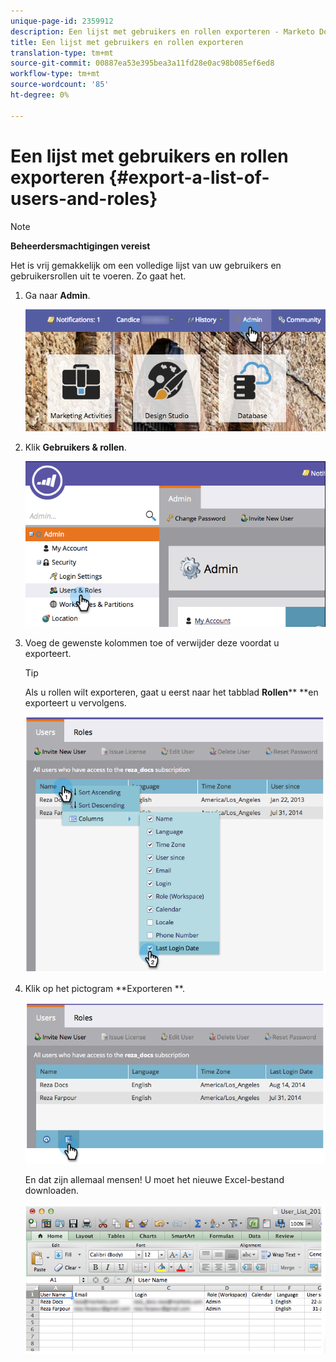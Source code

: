 ```yaml
---
unique-page-id: 2359912
description: Een lijst met gebruikers en rollen exporteren - Marketo Docs - Productdocumentatie
title: Een lijst met gebruikers en rollen exporteren
translation-type: tm+mt
source-git-commit: 00887ea53e395bea3a11fd28e0ac98b085ef6ed8
workflow-type: tm+mt
source-wordcount: '85'
ht-degree: 0%

---
```



# Een lijst met gebruikers en rollen exporteren {#export-a-list-of-users-and-roles}

>[!NOTE]
>
>**Beheerdersmachtigingen vereist**

Het is vrij gemakkelijk om een volledige lijst van uw gebruikers en gebruikersrollen uit te voeren. Zo gaat het.

1. Ga naar **Admin**.

   ![](assets/adminhand.png)

1. Klik **Gebruikers &amp; rollen**.

   ![](assets/image2014-9-10-9-3a25-3a27.png)

1. Voeg de gewenste kolommen toe of verwijder deze voordat u exporteert.

   >[!TIP]
   >
   >Als u rollen wilt exporteren, gaat u eerst naar het tabblad **Rollen**** **en exporteert u vervolgens.

   ![](assets/image2014-9-10-9-3a25-3a49.png)

1. Klik op het pictogram **Exporteren **.

   ![](assets/image2014-9-10-9-3a26-3a3.png)

   En dat zijn allemaal mensen! U moet het nieuwe Excel-bestand downloaden.

   ![](assets/image2014-9-10-9-3a26-3a17.png)

